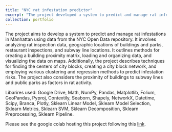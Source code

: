 ```yaml
---
title: "NYC rat infestation predictor"
excerpt: "The project developed a system to predict and manage rat infestations in Manhattan using data from the NYC Open Data. <br/><img src='/images/rat_predictor.png'>"
collection: portfolio
---
```


The project aims to develop a system to predict and manage rat infestations in Manhattan using data from the NYC Open Data repository. It involves analyzing rat inspection data, geographic locations of buildings and parks, restaurant inspections, and subway line locations. It outlines methods for creating a building proximity matrix, loading and organizing data, and visualizing the data on maps. Additionally, the project describes techniques for finding the centers of city blocks, creating a city block network, and employing various clustering and regression methods to predict infestation risks. The project also considers the proximity of buildings to subway lines and public parks as factors in rat activity.

Libarires used: Google Drive, Math, NumPy, Pandas, Matplotlib, Folium, GeoPandas, Pyproj, Contextily, Seaborn, Shapely, NetworkX, Datetime, Scipy, Branca, Plotly, Sklearn Linear Model, Sklearn Model Selection, Sklearn Metrics, Sklearn SVM, Sklearn Decomposition, Sklearn Preprocessing, Sklearn Pipeline.

Please see the google colab hosting this project following this [link](https://colab.research.google.com/drive/1OVCfFlJfKdSnQIGK9WsS90p81PlkzXSR?usp=sharing).

